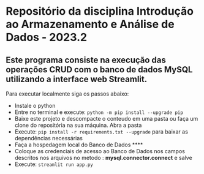 # **Repositório da disciplina Introdução ao Armazenamento e Análise de Dados - 2023.2**

## Este programa consiste na execução das operações CRUD com o banco de dados MySQL utilizando a interface web Streamlit.

Para executar localmente siga os passos abaixo:
- Instale o python
- Entre no terminal e execute: ``python -m pip install --upgrade pip``
- Baixe este projeto e descompacte o conteudo em uma pasta ou faça um clone do repositória na sua máquina. Abra a pasta
- Execute: ``pip install -r requirements.txt --upgrade`` para baixar as dependências necessárias
- Faça a hospedagem local do Banco de Dados ****
- Coloque as credenciais de acesso ao Banco de Dados nos campos descritos nos arquivos no metodo : **mysql.connector.connect** e salve
- Execute: ``streamlit run app.py``
